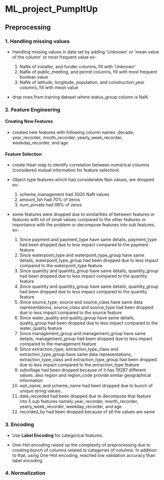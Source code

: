 # ML_project_PumpItUp

## Preprocessing
### 1. Handling missing values

* Handling missing values in data set by adding 'Unknown' or 'mean value of the column' or most frequent value
    ex- 
    1. NaNs of installer, and funder columns, fill with 'Unknown'
    2. NaNs of public_meeting, and permit columns, fill with most frequent boolean value
    3. NaNs of latitude, longitude, population, and construction_year columns, fill with mean value

* drop rows from training dataset where status_group column is NaN



### 2. Feature Engineering
#### Creating New Features
* created new features with following column names. decade, year_recorder, month_recorder, yearly_week_recorder, weekday_recorder, and age

#### Feature Selection
* create Heat-map to identify correlation between numerical columns (considered mutual information for feature selection)

* Object type features which had considerable Nan values, are dropped
    ex- 
    1. scheme_management had 3000 NaN values
    2. amount_tsh had 70% of zeros
    3. num_private had 98% of zeros

* some features were dropped due to similarities of between features or features with lot of small values compared to the other features or importance with the problem or decompose features into sub features.
    ex- 
    1. Since payment and payment_type have same details, payment_type had been dropped due to less impact compared to the payment feature
    2. Since waterpoint_type and waterpoint_type_group have same details, waterpoint_type_group had been dropped due to less impact compared to the waterpoint_type feature
    3. Since quantity and quantity_group have same details, quantity_group had been dropped due to less impact compared to the quantity feature
    4. Since quantity and quantity_group have same details, quantity_group had been dropped due to less impact compared to the quantity feature
    5. Since source_type, source and source_class have same data representations, source_class and source_type had been dropped due to less impact compared to the source feature
    6. Since water_quality and quality_group have same details, quality_group had been dropped due to less impact compared to the water_quality feature
    7. Since management_group and management_group have same details, management_group had been dropped due to less impact compared to the management feature
    8. Since extraction_type, extraction_type_class and extraction_type_group have same data representations, extraction_type_class and extraction_type_group had been dropped due to less impact compared to the extraction_type feature
    9. subvillage had been dropped because of it has 19287 different values. also region and region_code provide similar geographical information
    10. wpt_name, and scheme_name had been dropped due to bunch of unique string values.
    11. date_recorded had been dropped due to decompose that feature into 5 sub features namely year_recorder, month_recorder, yearly_week_recorder, weekday_recorder, and age
    12. recorded_by had been dropped because of all the values are same



### 3. Encoding

* Use **Label Encoding** for categorical features.

* One-Hot encoding raised up the complexity of preprocessing due to creating bunch of columns related to catagories of columns. In addition to that, using One-Hot encoding, reached low validation accuracy than label encoding. 



### 4. Normalization

